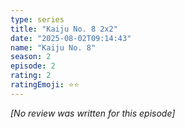 ```yaml
---
type: series
title: "Kaiju No. 8 2x2"
date: "2025-08-02T09:14:43"
name: "Kaiju No. 8"
season: 2
episode: 2
rating: 2
ratingEmoji: ⭐️⭐️
---
```


*[No review was written for this episode]*
